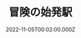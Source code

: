 ---
date: 2022-11-05T00:02:00.000Z
image: /img/gallery-sohosai2022-theme-02.jpg
title: 冒険の始発駅
name: 工学システム学類4年　熊谷 充弘
description: ジブリの世界に迷い込んだような風景を切り取った、いすみ鉄道での一枚
---